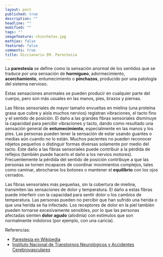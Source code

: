 ```yaml
---
layout: post
published: true
description: ""
headline: ""
modified: ""
tags: ""
imagefeature: chinchetas.jpg
mathjax: false
featured: false
comments: true
title: Diccionario EM. Parestesia
---
```



La **parestesia** se define como la sensación anormal de los sentidos que se traduce por una sensación de **hormigueo**, adormecimiento, **acorchamiento**, entumecimiento o **pinchazos**, producido por una patología del sistema nervioso.

Estas sensaciones anormales se pueden producir en cualquier parte del cuerpo, pero son más usuales en las manos, pies, brazos y piernas.

Las fibras sensoriales de mayor tamaño envueltas en mielina (una proteína grasa que cubre y aísla muchos nervios) registran vibraciones, el tacto fino y el sentido de posición. El daño a las grandes fibras sensoriales disminuye la capacidad para percibir vibraciones y tacto, dando como resultado una sensación general de **entumecimiento**, especialmente en las manos y los pies. Las personas pueden tener la sensación de estar usando guantes o medias aún cuando no lo están. Muchos pacientes no pueden reconocer objetos pequeños o distinguir formas diversas solamente por medio del tacto. Este daño a las fibras sensoriales puede contribuir a la pérdida de reflejos (también puede hacerlo el daño a los nervios motores). Frecuentemente la pérdida del sentido de posición contribuye a que las personas se tornen incapaces de coordinar movimientos complejos, tales como caminar, abrocharse los botones o mantener el **equilibrio** con los ojos cerrados.

Las fibras sensoriales más pequeñas, sin la cobertura de mielina, transmiten las sensaciones de dolor y temperatura. El daño a estas fibras puede interferir con la capacidad para sentir dolor o los cambios de temperatura. Las personas pueden no percibir que han sufrido una herida o que una herida se ha infectado. Los receptores de dolor en la piel también pueden tornarse excesivamente sensibles, por lo que las personas afectadas sienten **dolor agudo** (alodinia) con estímulos que son normalmente indoloros (por ejemplo, con una caricia).

Referencias:
 - [Parestesia en Wikipedia](https://es.wikipedia.org/wiki/Parestesia)
 - [Instituto Nacional de Transtornos Neurológicos y Accidentes Cerebrovasculares](http://espanol.ninds.nih.gov/trastornos/neuropatia_periferica.htm)

